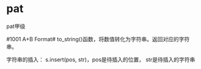 # pat
pat甲级

#1001 A+B Format#
to_string()函数，将数值转化为字符串。返回对应的字符串。

字符串的插入：
s.insert(pos, str)，pos是待插入的位置， str是待插入的字符串
##
